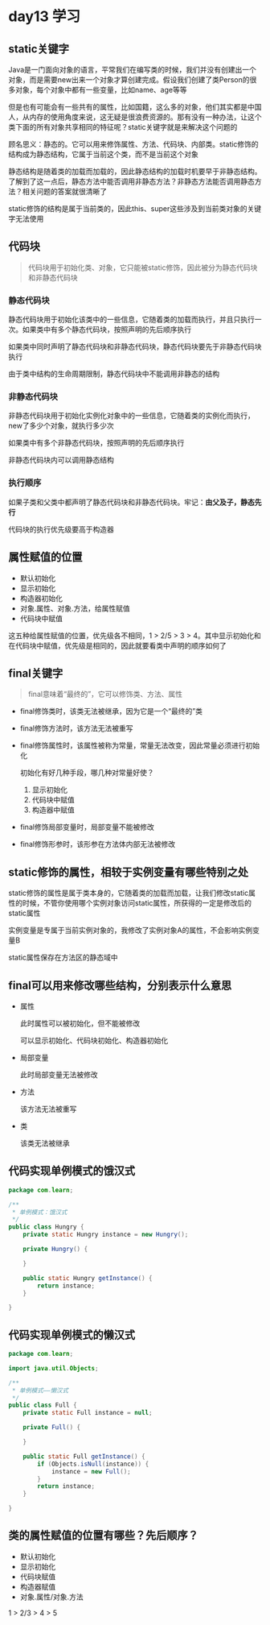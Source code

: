# day13 学习

## static关键字

Java是一门面向对象的语言，平常我们在编写类的时候，我们并没有创建出一个对象，而是需要new出来一个对象才算创建完成。假设我们创建了类Person的很多对象，每个对象中都有一些变量，比如name、age等等

但是也有可能会有一些共有的属性，比如国籍，这么多的对象，他们其实都是中国人，从内存的使用角度来说，这无疑是很浪费资源的。那有没有一种办法，让这个类下面的所有对象共享相同的特征呢？static关键字就是来解决这个问题的

顾名思义：静态的。它可以用来修饰属性、方法、代码块、内部类。static修饰的结构成为静态结构，它属于当前这个类，而不是当前这个对象

静态结构是随着类的加载而加载的，因此静态结构的加载时机要早于非静态结构。了解到了这一点后，静态方法中能否调用非静态方法？非静态方法能否调用静态方法？相关问题的答案就很清晰了

static修饰的结构是属于当前类的，因此this、super这些涉及到当前类对象的关键字无法使用

## 代码块

> 代码块用于初始化类、对象，它只能被static修饰，因此被分为静态代码块和非静态代码块

### 静态代码块

静态代码块用于初始化该类中的一些信息，它随着类的加载而执行，并且只执行一次。如果类中有多个静态代码块，按照声明的先后顺序执行

如果类中同时声明了静态代码块和非静态代码块，静态代码块要先于非静态代码块执行

由于类中结构的生命周期限制，静态代码块中不能调用非静态的结构

### 非静态代码块

非静态代码块用于初始化实例化对象中的一些信息，它随着类的实例化而执行，new了多少个对象，就执行多少次

如果类中有多个非静态代码块，按照声明的先后顺序执行

非静态代码块内可以调用静态结构

### 执行顺序

如果子类和父类中都声明了静态代码块和非静态代码块。牢记：**由父及子，静态先行**

代码块的执行优先级要高于构造器

## 属性赋值的位置

- 默认初始化
- 显示初始化
- 构造器初始化
- 对象.属性、对象.方法，给属性赋值
- 代码块中赋值

这五种给属性赋值的位置，优先级各不相同，1 > 2/5 > 3  > 4。其中显示初始化和在代码块中赋值，优先级是相同的，因此就要看类中声明的顺序如何了

## final关键字

> final意味着“最终的”，它可以修饰类、方法、属性

- final修饰类时，该类无法被继承，因为它是一个“最终的”类

- final修饰方法时，该方法无法被重写

- final修饰属性时，该属性被称为常量，常量无法改变，因此常量必须进行初始化

  初始化有好几种手段，哪几种对常量好使？

  1. 显示初始化
  2. 代码块中赋值
  3. 构造器中赋值

- final修饰局部变量时，局部变量不能被修改

- final修饰形参时，该形参在方法体内部无法被修改

## static修饰的属性，相较于实例变量有哪些特别之处

static修饰的属性是属于类本身的，它随着类的加载而加载，让我们修改static属性的时候，不管你使用哪个实例对象访问static属性，所获得的一定是修改后的static属性

实例变量是专属于当前实例对象的，我修改了实例对象A的属性，不会影响实例变量B

static属性保存在方法区的静态域中

## final可以用来修改哪些结构，分别表示什么意思

- 属性

  此时属性可以被初始化，但不能被修改

  可以显示初始化、代码块初始化、构造器初始化

- 局部变量

  此时局部变量无法被修改

- 方法

  该方法无法被重写

- 类

  该类无法被继承

## 代码实现单例模式的饿汉式

```java
package com.learn;

/**
 * 单例模式：饿汉式
 */
public class Hungry {
    private static Hungry instance = new Hungry();

    private Hungry() {

    }

    public static Hungry getInstance() {
        return instance;
    }

}
```

## 代码实现单例模式的懒汉式

```java
package com.learn;

import java.util.Objects;

/**
 * 单例模式——懒汉式
 */
public class Full {
    private static Full instance = null;

    private Full() {

    }

    public static Full getInstance() {
        if (Objects.isNull(instance)) {
            instance = new Full();
        }
        return instance;
    }

}
```

## 类的属性赋值的位置有哪些？先后顺序？

- 默认初始化
- 显示初始化
- 代码块赋值
- 构造器赋值
- 对象.属性/对象.方法

1 > 2/3 > 4 > 5

